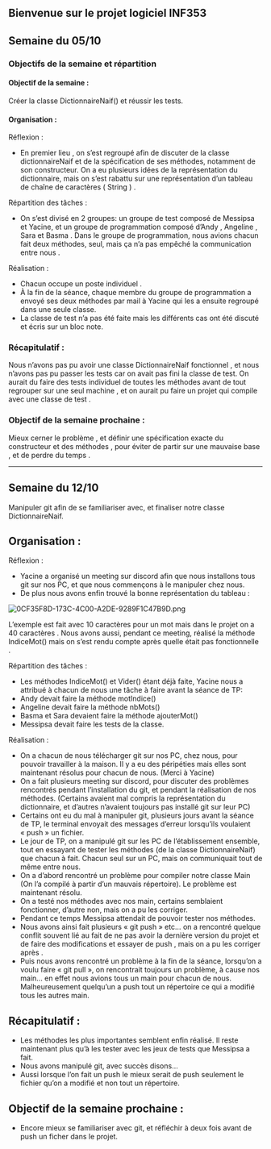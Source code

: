 ## Bienvenue sur le projet logiciel INF353



## Semaine du 05/10

### Objectifs de la semaine et répartition

#### Objectif de la semaine :
Créer la classe DictionnaireNaif() et réussir les tests.

#### Organisation :
Réflexion :

* En premier lieu , on s’est regroupé afin de discuter de la classe dictionnaireNaif et de la spécification de ses méthodes, notamment de son constructeur. On a eu plusieurs idées de la représentation du dictionnaire, mais on s’est rabattu sur une représentation d’un tableau de chaîne de caractères ( String ) .

Répartition des tâches :

* On s’est divisé en 2 groupes: un groupe de test composé de Messipsa et Yacine, et un groupe de programmation composé d’Andy , Angeline , Sara et Basma . Dans le groupe de programmation, nous avions chacun fait deux méthodes, seul, mais ça n’a pas empêché la communication entre nous .

Réalisation :

* Chacun occupe un poste individuel .
* À la fin de la séance, chaque membre du groupe de programmation a envoyé ses deux méthodes par mail à Yacine qui les a ensuite regroupé dans une seule classe.
* La classe de test n’a pas été faite mais les différents cas ont été discuté et écris sur un bloc note.

### Récapitulatif :

Nous n’avons pas pu avoir une classe DictionnaireNaif fonctionnel , et nous n’avons pas pu passer les tests car on avait pas fini la classe de test. On aurait du faire des tests individuel de toutes les méthodes avant de tout regrouper sur une seul machine , et on aurait pu faire un projet qui compile avec une classe de test .

### Objectif de la semaine prochaine :

Mieux cerner le problème , et définir une spécification exacte du constructeur et des méthodes , pour éviter de partir sur une mauvaise base , et de perdre du temps .

-------------------------------------------------------------------
## Semaine du 12/10

Manipuler git afin de se familiariser avec, et finaliser notre classe DictionnaireNaif.

## Organisation :

Réflexion :

* Yacine a organisé un meeting sur discord afin que nous installons tous git sur nos PC, et que nous commençons à le manipuler chez nous.
* De plus nous avons enfin trouvé la bonne représentation du tableau :

![0CF35F8D-173C-4C00-A2DE-9289F1C47B9D.png](https://s3-us-west-2.amazonaws.com/secure.notion-static.com/9cafd41c-5c4c-4b60-a289-2cacda9d52ae/0CF35F8D-173C-4C00-A2DE-9289F1C47B9D.png)

L’exemple est fait avec 10 caractères pour un mot mais dans le projet on a 40 caractères . Nous avons aussi, pendant ce meeting, réalisé la méthode IndiceMot() mais on s’est rendu compte après quelle était pas fonctionnelle .

Répartition des tâches :

* Les méthodes IndiceMot() et Vider() étant déjà faite, Yacine nous a attribué à chacun de nous une tâche à faire avant la séance de TP:
* Andy devait faire la méthode motIndice()
* Angeline devait faire la méthode nbMots()
* Basma et Sara devaient faire la méthode ajouterMot()
* Messipsa devait faire les tests de la classe.

Réalisation :

* On a chacun de nous télécharger git sur nos PC, chez nous, pour pouvoir travailler à la maison. Il y a eu des péripéties mais elles sont maintenant résolus pour chacun de nous. (Merci à Yacine)
* On a fait plusieurs meeting sur discord, pour discuter des problèmes rencontrés pendant l’installation du git, et pendant la réalisation de nos méthodes. (Certains avaient mal compris la représentation du dictionnaire, et d’autres n’avaient toujours pas installé git sur leur PC)
* Certains ont eu du mal à manipuler git, plusieurs jours avant la séance de TP, le terminal envoyait des messages d’erreur lorsqu’ils voulaient « push » un fichier.
* Le jour de TP, on a manipulé git sur les PC de l’établissement ensemble, tout en essayant de tester les méthodes (de la classe DictionnaireNaif) que chacun à fait. Chacun seul sur un PC, mais on communiquait tout de même entre nous.
* On a d’abord rencontré un problème pour compiler notre classe Main (On l’a compilé à partir d’un mauvais répertoire). Le problème est maintenant résolu.
* On a testé nos méthodes avec nos main, certains semblaient fonctionner, d’autre non, mais on a pu les corriger.
* Pendant ce temps Messipsa attendait de pouvoir tester nos méthodes.
* Nous avons ainsi fait plusieurs « git push » etc… on a rencontré quelque conflit souvent lié au fait de ne pas avoir la dernière version du projet et de faire des modifications et essayer de push , mais on a pu les corriger après .
* Puis nous avons rencontré un problème à la fin de la séance, lorsqu’on a voulu faire « git pull », on rencontrait toujours un problème, à cause nos main… en effet nous avions tous un main pour chacun de nous. Malheureusement quelqu’un a push tout un répertoire ce qui a modifié tous les autres main.

## Récapitulatif :

* Les méthodes les plus importantes semblent enfin réalisé. Il reste maintenant plus qu’à les tester avec les jeux de tests que Messipsa a fait.
* Nous avons manipulé git, avec succès disons…
* Aussi lorsque l’on fait un push le mieux serait de push seulement le fichier qu’on a modifié et non tout un répertoire.   

## Objectif de la semaine prochaine :

* Encore mieux se familiariser avec git, et réfléchir à deux fois avant de push un ficher dans le projet.
